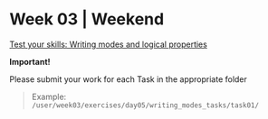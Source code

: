 # Week 03 | Weekend

  [Test your skills: Writing modes and logical properties](/curriculum/TBB/week03/exercises/writing_modes_tasks/index.md)

  **Important!**

  Please submit your work for each Task in the appropriate folder

  > Example: `/user/week03/exercises/day05/writing_modes_tasks/task01/`